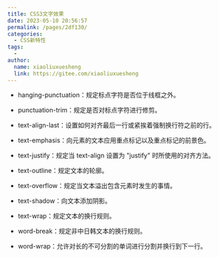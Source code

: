 ```yaml
---
title: CSS3文字效果
date: 2023-05-10 20:56:57
permalink: /pages/2df130/
categories:
  - CSS新特性
tags:
  - 
author: 
  name: xiaoliuxuesheng
  link: https://gitee.com/xiaoliuxuesheng
---
```

- hanging-punctuation：规定标点字符是否位于线框之外。

- punctuation-trim：规定是否对标点字符进行修剪。

- text-align-last：设置如何对齐最后一行或紧挨着强制换行符之前的行。

- text-emphasis：向元素的文本应用重点标记以及重点标记的前景色。

- text-justify：规定当 text-align 设置为 "justify" 时所使用的对齐方法。

- text-outline：规定文本的轮廓。

- text-overflow：规定当文本溢出包含元素时发生的事情。

- text-shadow：向文本添加阴影。

- text-wrap：规定文本的换行规则。

- word-break：规定非中日韩文本的换行规则。

- word-wrap：允许对长的不可分割的单词进行分割并换行到下一行。

  



